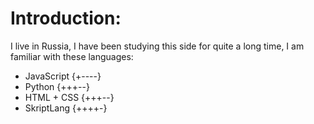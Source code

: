 # **Introduction**:
I live in Russia, I have been studying this side for quite a long time, I am familiar with these languages:
- JavaScript {+----}
- Python {+++--}
- HTML + CSS {+++--}
- SkriptLang {++++-}